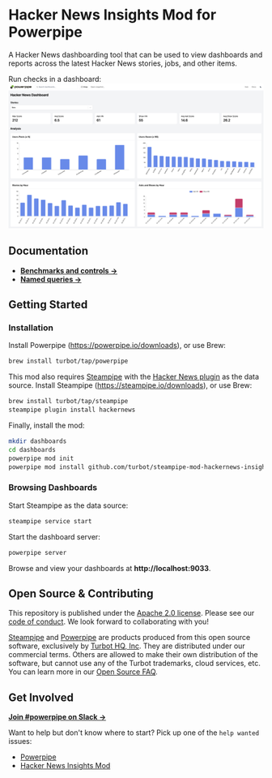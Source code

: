 # Hacker News Insights Mod for Powerpipe

A Hacker News dashboarding tool that can be used to view dashboards and reports across the latest Hacker News stories, jobs, and other items.

Run checks in a dashboard:
![image](https://raw.githubusercontent.com/turbot/steampipe-mod-hackernews-insights/main/docs/images/hackernews_dashboard.png)

## Documentation

- **[Benchmarks and controls →](https://hub.powerpipe.io/mods/turbot/hackernews_insights/controls)**
- **[Named queries →](https://hub.powerpipe.io/mods/turbot/hackernews_ng/queries)**

## Getting Started

### Installation

Install Powerpipe (https://powerpipe.io/downloads), or use Brew:

```sh
brew install turbot/tap/powerpipe
```

This mod also requires [Steampipe](https://steampipe.io) with the [Hacker News plugin](https://hub.steampipe.io/plugins/turbot/hackernews) as the data source. Install Steampipe (https://steampipe.io/downloads), or use Brew:

```sh
brew install turbot/tap/steampipe
steampipe plugin install hackernews
```

Finally, install the mod:

```sh
mkdir dashboards
cd dashboards
powerpipe mod init
powerpipe mod install github.com/turbot/steampipe-mod-hackernews-insights
```

### Browsing Dashboards

Start Steampipe as the data source:

```sh
steampipe service start
```

Start the dashboard server:

```sh
powerpipe server
```

Browse and view your dashboards at **http://localhost:9033**.

## Open Source & Contributing

This repository is published under the [Apache 2.0 license](https://www.apache.org/licenses/LICENSE-2.0). Please see our [code of conduct](https://github.com/turbot/.github/blob/main/CODE_OF_CONDUCT.md). We look forward to collaborating with you!

[Steampipe](https://steampipe.io) and [Powerpipe](https://powerpipe.io) are products produced from this open source software, exclusively by [Turbot HQ, Inc](https://turbot.com). They are distributed under our commercial terms. Others are allowed to make their own distribution of the software, but cannot use any of the Turbot trademarks, cloud services, etc. You can learn more in our [Open Source FAQ](https://turbot.com/open-source).

## Get Involved

**[Join #powerpipe on Slack →](https://turbot.com/community/join)**

Want to help but don't know where to start? Pick up one of the `help wanted` issues:

- [Powerpipe](https://github.com/turbot/powerpipe/labels/help%20wanted)
- [Hacker News Insights Mod](https://github.com/turbot/steampipe-mod-hackernews-insights/labels/help%20wanted)
